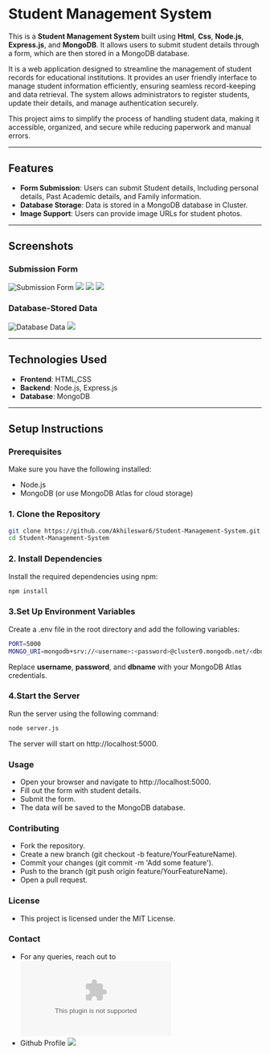 # Student Management System

This is a **Student Management System** built using **Html**, **Css**, **Node.js**, **Express.js**, and **MongoDB**. It allows users to submit student details through a form, which are then stored in a MongoDB database.

It is a web application designed to streamline the management of student records for educational institutions. It provides an user friendly interface to manage student information efficiently, ensuring seamless record-keeping and data retrieval. The system allows administrators to register students, update their details, and manage authentication securely.

This project aims to simplify the process of handling student data, making it accessible, organized, and secure while reducing paperwork and manual errors.

---

## Features

- **Form Submission**: Users can submit Student details, Including personal details, Past Academic details, and Family information.
- **Database Storage**: Data is stored in a MongoDB database in Cluster.
- **Image Support**: Users can provide image URLs for student photos.

---

## Screenshots

### Submission Form
![Submission Form](https://github.com/Akhileswar6/Student-Project/blob/bc53a96a8c93f9b1a009d0cafb82c90460ec36cd/images/Screenshot%202025-02-23%20120047.png)
![](https://github.com/Akhileswar6/Student-Project/blob/53418b286d317c01897c45a81413bb3d2e95e5fd/images/Screenshot%202025-02-23%20120203.png)
![](https://github.com/Akhileswar6/Student-Project/blob/5865e320af3375f070ff4e1713b9b1742a297db5/images/Screenshot%202025-02-23%20120236.png)
![](https://github.com/Akhileswar6/Student-Project/blob/be3e7cedd150f1dd20d8797e3af052b0024c2487/images/Screenshot%202025-02-23%20120352.png)

### Database-Stored Data
![Database Data](https://github.com/Akhileswar6/Student-Project/blob/6320c2d01a39af0f48751fb307d33c0a21d3bfee/images/Screenshot%202025-02-23%20120710.png)
![](https://github.com/Akhileswar6/Student-Project/blob/695f7eb8bf9a222cb9998bea204e1c4fa246a50b/images/Screenshot%202025-02-23%20120856.png)

---

## Technologies Used

- **Frontend**: HTML,CSS
- **Backend**: Node.js, Express.js
- **Database**: MongoDB

---

## Setup Instructions

### Prerequisites
Make sure you have the following installed:
- Node.js
- MongoDB (or use MongoDB Atlas for cloud storage)



### 1. Clone the Repository

```bash
git clone https://github.com/Akhileswar6/Student-Management-System.git
cd Student-Management-System
```
### 2. Install Dependencies
Install the required dependencies using npm:

```bash
npm install
```

### 3.Set Up Environment Variables
Create a .env file in the root directory and add the following variables:

```bash
PORT=5000
MONGO_URI=mongodb+srv://<username>:<password>@cluster0.mongodb.net/<dbname>?retryWrites=true&w=majority
```
Replace **username**, **password**, and **dbname** with your MongoDB Atlas credentials.

### 4.Start the Server
Run the server using the following command:

```bash
node server.js
```
The server will start on http://localhost:5000.

### Usage
- Open your browser and navigate to http://localhost:5000.
- Fill out the form with student details.
- Submit the form.
- The data will be saved to the MongoDB database.

### Contributing

- Fork the repository.
- Create a new branch (git checkout -b feature/YourFeatureName).
- Commit your changes (git commit -m 'Add some feature').
- Push to the branch (git push origin feature/YourFeatureName).
- Open a pull request.

### License
- This project is licensed under the MIT License.


### Contact

- For any queries, reach out to ![](akhilkamale@gmail.com)
- Github Profile ![](https://github.com/Akhileswar6)









